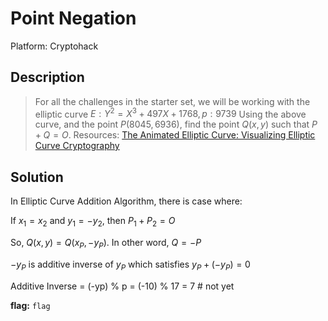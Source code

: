 # Point Negation

Platform: Cryptohack

## Description

> For all the challenges in the starter set, we will be working with the elliptic curve $E: Y^{2}=X^{3}+497X+1768, p:9739$
> Using the above curve, and the point $P(8045,6936)$, find the point $Q(x,y)$ such that $P + Q = O$.
> Resources: [The Animated Elliptic Curve: Visualizing Elliptic Curve Cryptography](https://curves.xargs.org/)

## Solution

In Elliptic Curve Addition Algorithm, there is case where:

If $x_{1}= x_{2}$ and $y_{1} = −y_{2}$, then $P_{1} + P_{2} = O$

So, $Q(x,y)=Q(x_{P},-y_{P})$. In other word, $Q=-P$

$-y_{P}$ is additive inverse of $y_{P}$ which satisfies $y_{P}+(-y_{P})=0$

Additive Inverse = (-yp) % p = (-10) % 17 = 7 # not yet

<!-- This code section is a work in progress - TODO: Update with the solucion -->
**flag:** `flag`
